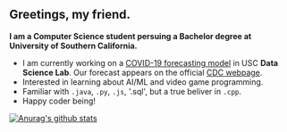 ## Greetings, my friend.

**I am a Computer Science student persuing a Bachelor degree at University of Southern California.**
- I am currently working on a [COVID-19 forecasting model](https://scc-usc.github.io/ReCOVER-COVID-19/#/) in USC **Data Science Lab**. Our forecast appears on the official [CDC webpage](https://www.cdc.gov/coronavirus/2019-ncov/covid-data/forecasting-us.html).
- Interested in learning about AI/ML and video game programming. 
- Familiar with `.java`, `.py`, `.js`, '.sql', but a true beliver in `.cpp`.
- Happy coder being!

[![Anurag's github stats](https://github-readme-stats.vercel.app/api?username=FrostXTJ&count_private=true&show_icons=true)](https://github.com/anuraghazra/github-readme-stats)
